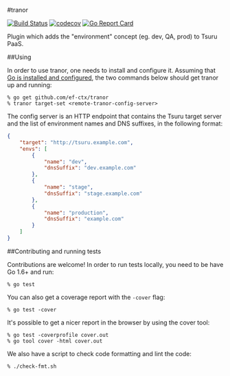 #tranor

[![Build Status](https://travis-ci.org/ef-ctx/tranor.svg?branch=master)](https://travis-ci.org/ef-ctx/tranor)
[![codecov](https://codecov.io/gh/ef-ctx/tranor/branch/master/graph/badge.svg)](https://codecov.io/gh/ef-ctx/tranor)
[![Go Report Card](https://goreportcard.com/badge/github.com/ef-ctx/tranor)](https://goreportcard.com/report/github.com/ef-ctx/tranor)

Plugin which adds the "environment" concept (eg. dev, QA, prod) to Tsuru PaaS.

##Using

In order to use tranor, one needs to install and configure it. Assuming that
[Go is installed and configured](https://golang.org/doc/install), the two
commands below should get tranor up and running:

```
% go get github.com/ef-ctx/tranor
% tranor target-set <remote-tranor-config-server>
```

The config server is an HTTP endpoint that contains the Tsuru target server and
the list of environment names and DNS suffixes, in the following format:


```json
{
	"target": "http://tsuru.example.com",
	"envs": [
		{
			"name": "dev",
			"dnsSuffix": "dev.example.com"
		},
		{
			"name": "stage",
			"dnsSuffix": "stage.example.com"
		},
		{
			"name": "production",
			"dnsSuffix": "example.com"
		}
	]
}
```

##Contributing and running tests

Contributions are welcome! In order to run tests locally, you need to be have
Go 1.6+ and run:

```
% go test
```

You can also get a coverage report with the `-cover` flag:

```
% go test -cover
```

It's possible to get a nicer report in the browser by using the cover tool:

```
% go test -coverprofile cover.out
% go tool cover -html cover.out
```

We also have a script to check code formatting and lint the code:

```
% ./check-fmt.sh
```
